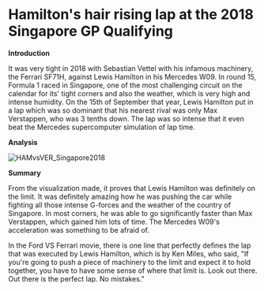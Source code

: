 # Hamilton's hair rising lap at the 2018 Singapore GP Qualifying

**Introduction**

It was very tight in 2018 with Sebastian Vettel with his infamous machinery, the Ferrari SF71H, against Lewis Hamilton in his Mercedes W09. In round 15, Formula 1 raced in Singapore, one of the most challenging circuit on the calendar for its' tight corners and also the weather, which is very high and intense humidity. On the 15th of September that year, Lewis Hamilton put in a lap which was so dominant that his nearest rival was only Max Verstappen, who was 3 tenths down. The lap was so intense that it even beat the Mercedes supercomputer simulation of lap time.

**Analysis**

![HAMvsVER_Singapore2018](https://user-images.githubusercontent.com/93969104/198314287-0f013c69-baa5-439f-8e7b-7ee2910f12c9.jpg)

**Summary**

From the visualization made, it proves that Lewis Hamilton was definitely on the limit. It was definitely amazing how he was pushing the car while fighting all those intense G-forces and the weather of the country of Singapore. In most corners, he was able to go significantly faster than Max Verstappen, which gained him lots of time. The Mercedes W09's acceleration was something to be afraid of.

In the Ford VS Ferrari movie, there is one line that perfectly defines the lap that was executed by Lewis Hamilton, which is by Ken Miles, who said, "If you're going to push a piece of machinery to the limit and expect it to hold together, you have to have some sense of where that limit is. Look out there. Out there is the perfect lap. No mistakes."
